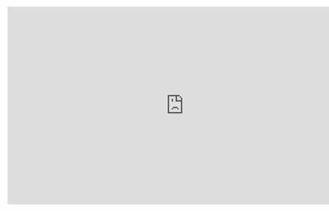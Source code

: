 <iframe style="border: 1px solid rgba(0, 0, 0, 0.1);" width="800" height="450" src="https://www.figma.com/embed?embed_host=share&url=https%3A%2F%2Fwww.figma.com%2Fproto%2FYLKJqBciWJEbqcNNleSC4V%2FCV-Design%3Fpage-id%3D0%253A1%26node-id%3D0%253A4%26viewport%3D451%252C48%252C1%26scaling%3Dmin-zoom" allowfullscreen></iframe>
